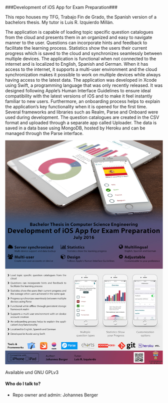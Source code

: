###Development of iOS App for Exam Preparation###

This repo houses my TFG, Trabajo Fin de Grado, the Spanish version of a bachelors thesis. My tutor is Luis R. Izquierdo Millán. 


The application is capable of loading topic specific question catalogues from the cloud and presents them in an organized and easy to navigate manner to the user. Questions can incorporate hints and feedback to facilitate the learning process. Statistics show the users their current progress which is saved to the cloud and synchronizes seamlessly between multiple devices.
The application is functional when not connected to the internet and is localized to English, Spanish and German. When it has access to the internet, it supports a multi-user environment and the cloud synchronization makes it possible to work on multiple devices while always having access to the latest data.
The application was developed in Xcode using Swift, a programming language that was only recently released. It was designed following Apple’s Human Interface Guidelines to ensure ideal compatibility with the latest versions of iOS and to make it feel instantly familiar to new users. Furthermore, an onboarding process helps to explain the application’s key functionality when it is opened for the first time.
Several frameworks and libraries such as Realm, Parse and Onboard were used during development. The question catalogues are created in the CSV format and uploaded through a separate app called Uploader. The data is saved in a data base using MongoDB, hosted by Heroku and can be managed through the Parse interface.


![Statistics view](/Screenshots/Poster.jpeg?raw=true)

Available und GNU GPLv3
#### Who do I talk to? ####

* Repo owner and admin: Johannes Berger